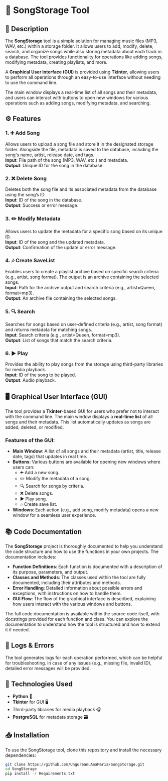 # 🎵 SongStorage Tool

## 📜 Description  
The **SongStorage** tool is a simple solution for managing music files (MP3, WAV, etc.) within a storage folder. It allows users to add, modify, delete, search, and organize songs while also storing metadata about each track in a database. The tool provides functionality for operations like adding songs, modifying metadata, creating playlists, and more. 

A **Graphical User Interface (GUI)** is provided using **Tkinter**, allowing users to perform all operations through an easy-to-use interface without needing to use the command line.

The main window displays a real-time list of all songs and their metadata, and users can interact with buttons to open new windows for various operations such as adding songs, modifying metadata, and searching.

## ⚙️ Features

### 1. **➕ Add Song**  
Allows users to upload a song file and store it in the designated storage folder. Alongside the file, metadata is saved to the database, including the song's name, artist, release date, and tags.  
**Input**: File path of the song (MP3, WAV, etc.) and metadata.  
**Output**: Unique ID for the song in the database.

### 2. **❌ Delete Song**  
Deletes both the song file and its associated metadata from the database using the song’s ID.  
**Input**: ID of the song in the database.  
**Output**: Success or error message.

### 3. **✏️ Modify Metadata**  
Allows users to update the metadata for a specific song based on its unique ID.  
**Input**: ID of the song and the updated metadata.  
**Output**: Confirmation of the update or error message.

### 4. **🎶 Create SaveList**  
Enables users to create a playlist archive based on specific search criteria (e.g., artist, song format). The output is an archive containing the selected songs.  
**Input**: Path for the archive output and search criteria (e.g., artist=Queen, format=mp3).  
**Output**: An archive file containing the selected songs.

### 5. **🔍 Search**  
Searches for songs based on user-defined criteria (e.g., artist, song format) and returns metadata for matching songs.  
**Input**: Search criteria (e.g., artist=Queen, format=mp3).  
**Output**: List of songs that match the search criteria.

### 6. **▶️ Play**  
Provides the ability to play songs from the storage using third-party libraries for media playback.  
**Input**: ID of the song to be played.  
**Output**: Audio playback.

## 🖥️ Graphical User Interface (GUI)
The tool provides a **Tkinter**-based GUI for users who prefer not to interact with the command line. The main window displays a **real-time list** of all songs and their metadata. This list automatically updates as songs are added, deleted, or modified. 

### Features of the GUI:
- **Main Window**: A list of all songs and their metadata (artist, title, release date, tags) that updates in real time.
- **Buttons**: Various buttons are available for opening new windows where users can:
  - ➕ Add a new song.
  - ✏️ Modify the metadata of a song.
  - 🔍 Search for songs by criteria.
  - ❌ Delete songs.
  - ▶️ Play song.
  - 🎶 Create save list.
- **Windows**: Each action (e.g., add song, modify metadata) opens a new window for a seamless user experience.

## 📚 Code Documentation
The **SongStorage** project is thoroughly documented to help you understand the code structure and how to use the functions in your own projects. The documentation includes:

- **Function Definitions**: Each function is documented with a description of its purpose, parameters, and output.
- **Classes and Methods**: The classes used within the tool are fully documented, including their attributes and methods.
- **Error Handling**: Detailed information about possible errors and exceptions, with instructions on how to handle them.
- **GUI Flow**: The flow of the graphical interface is described, explaining how users interact with the various windows and buttons.

The full code documentation is available within the source code itself, with docstrings provided for each function and class. You can explore the documentation to understand how the tool is structured and how to extend it if needed.

## 📝 Logs & Errors  
The tool generates logs for each operation performed, which can be helpful for troubleshooting. In case of any issues (e.g., missing file, invalid ID), detailed error messages will be provided.

## 🔧 Technologies Used
- **Python** 🐍
- **Tkinter** for GUI 🖥️
- Third-party libraries for media playback 🎧
- **PostgreSQL** for metadata storage 🗃️

## 📥 Installation  
To use the SongStorage tool, clone this repository and install the necessary dependencies:

```bash
git clone https://github.com/UngureanuAnaMaria/SongStorage.git
cd SongStorage
pip install -r Requirements.txt
